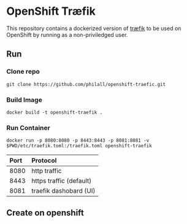 # OpenShift Træfik

This repository contains a dockerized version of [træfik](https://www.traefik.io)
to be used on OpenShift by running as a non-priviledged user.

## Run

  ### Clone repo
    git clone https://github.com/philall/openshift-traefic.git

  ### Build Image

    docker build -t openshift-traefik .

  ### Run Container


    docker run -p 8080:8080 -p 8443:8443 -p 8081:8081 -v $PWD/etc/traefik.toml:/traefik.toml openshift-traefik

| Port | Protocol     |
| :------------- | :------------- |
| 8080       | http traffic |
| 8443       | https traffic (default) |
| 8081       | traefik dashobard (UI) |

## Create on openshift
